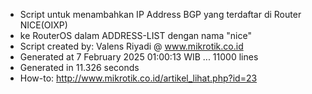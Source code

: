- Script untuk menambahkan IP Address BGP yang terdaftar di Router NICE(OIXP)
- ke RouterOS dalam ADDRESS-LIST dengan nama "nice"
- Script created by: Valens Riyadi @ www.mikrotik.co.id
- Generated at 7 February 2025 01:00:13 WIB ... 11000 lines
- Generated in 11.326 seconds
- How-to: http://www.mikrotik.co.id/artikel_lihat.php?id=23
